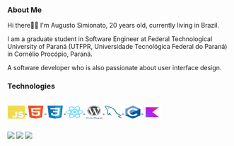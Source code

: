 ### About Me

Hi there👋🏻 I'm Augusto Simionato, 20 years old, currently living in Brazil.

I am a graduate student in Software Engineer at Federal Technological University of Paraná (UTFPR, Universidade Tecnológica Federal do Paraná) in Cornélio Procópio, Paraná.

A software developer who is also passionate about user interface design.

### Technologies

<!--<div align="center">-->
  <a href="https://github.com/AugustoBSimionato">
  <!--<img height="180em" src="https://github-readme-stats.vercel.app/api?username=AugustoBSimionato&show_icons=true&theme=github_dark&include_all_commits=true&count_private=true"/>-->
  <!--<img height="180em" src="https://github-readme-stats.vercel.app/api/top-langs/?username=AugustoBSimionato&layout=compact&langs_count=7&theme=github_dark"/> -->
<!--</div>-->

<div style="display: inline_block"><br>
  <img align="center" alt="Guto-Js" height="30" width="40" src="https://raw.githubusercontent.com/devicons/devicon/master/icons/javascript/javascript-plain.svg">
  <img align="center" alt="Guto-HTML" height="30" width="40" src="https://raw.githubusercontent.com/devicons/devicon/master/icons/html5/html5-original.svg">
  <img align="center" alt="Guto-CSS" height="30" width="40" src="https://raw.githubusercontent.com/devicons/devicon/master/icons/css3/css3-original.svg">
  <img align="center" alt="Guto-React" height="30" width="40" src="https://raw.githubusercontent.com/devicons/devicon/master/icons/react/react-original.svg">
  <img align="center" alt="Guto-Wordpress" height="30" width="40" src="https://raw.githubusercontent.com/devicons/devicon/master/icons/wordpress/wordpress-original.svg">
  <img align="center" alt="Guto-MySQL" height="30" width="40" src="https://raw.githubusercontent.com/devicons/devicon/master/icons/mysql/mysql-original.svg">
  <img align="center" alt="Guto-C" height="30" width="40" src="https://raw.githubusercontent.com/devicons/devicon/master/icons/c/c-original.svg">
  <img align="center" alt="Guto-Kotlin" height="30" width="40" src="https://raw.githubusercontent.com/devicons/devicon/master/icons/kotlin/kotlin-original.svg">
</div>
  
  ##
 
<div> 
  <a href="https://instagram.com/gutobaroni" target="_blank"><img src="https://img.shields.io/badge/-Instagram-%23E4405F?style=for-the-badge&logo=instagram&logoColor=white" target="_blank"></a>
  <a href = "mailto:guto.baroni@gmail.com"><img src="https://img.shields.io/badge/-Gmail-%23333?style=for-the-badge&logo=gmail&logoColor=white" target="_blank"></a>
  <a href="https://www.linkedin.com/in/augusto-baroni-simionato-63ba8721b/" target="_blank"><img src="https://img.shields.io/badge/-LinkedIn-%230077B5?style=for-the-badge&logo=linkedin&logoColor=white" target="_blank"></a> 
</div>
